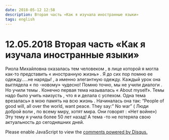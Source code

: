 ```yaml
---
date: 2018-05-12 12:58
description: Вторая часть «Как я изучала иностранные языки»
tags: english
---
```

# 12.05.2018 Вторая часть «Как я изучала иностранные языки»

Риола Михайловна оказалась тем человеком , в лице которой  я могла как-то представить  « иностранную жизнь» .  Я до сих пор помню ее одежду.....не наряды! , а именно элегантную одежду. Каждый урок она выглядела « по -новому» чудесно!  Помню точно, мы не учили диалоги . Но учили темы . Конечно первая тема называлась « About myself». Темы надо было учить наизусть , что я и делала с успехом. Одна тема врезалась» в мою память на всю жизнь . Начиналась она так: “People of good will, all over the world, want peace. They say:” No war”  ( Люди доброй воли , по всему миру, хотят мира. Они говорят : «Нет войне») Эту тему я учила более 50 лет назад!  А тема -то не потеряла свою актуальность до сегодняшних дней.

<div id="disqus_thread"></div>
<script>
    /**
    *  RECOMMENDED CONFIGURATION VARIABLES: EDIT AND UNCOMMENT THE SECTION BELOW TO INSERT DYNAMIC VALUES FROM YOUR PLATFORM OR CMS.
    *  LEARN WHY DEFINING THESE VARIABLES IS IMPORTANT: https://disqus.com/admin/universalcode/#configuration-variables    */
    /*
    var disqus_config = function () {
    this.page.url = PAGE_URL;  // Replace PAGE_URL with your page's canonical URL variable
    this.page.identifier = PAGE_IDENTIFIER; // Replace PAGE_IDENTIFIER with your page's unique identifier variable
    };
    */
    (function() { // DON'T EDIT BELOW THIS LINE
    var d = document, s = d.createElement('script');
    s.src = 'https://irina-blog-1.disqus.com/embed.js';
    s.setAttribute('data-timestamp', +new Date());
    (d.head || d.body).appendChild(s);
    })();
</script>
<noscript>Please enable JavaScript to view the <a href="https://disqus.com/?ref_noscript">comments powered by Disqus.</a></noscript>
